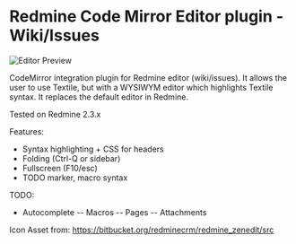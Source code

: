 # Redmine Code Mirror Editor plugin - Wiki/Issues

![Editor Preview](https://github.com/gjroelofs/redmine_codemirror/blob/master/editor_preview.png)

CodeMirror integration plugin for Redmine editor (wiki/issues).
It allows the user to use Textile, but with a WYSIWYM editor which highlights Textile syntax.
It replaces the default editor in Redmine.

Tested on Redmine 2.3.x

Features:
- Syntax highlighting + CSS for headers
- Folding (Ctrl-Q or sidebar)
- Fullscreen (F10/esc)
- TODO marker, macro syntax

TODO:
- Autocomplete
-- Macros
-- Pages
-- Attachments

Icon Asset from: https://bitbucket.org/redminecrm/redmine_zenedit/src
